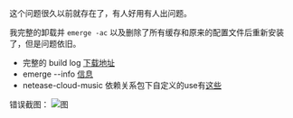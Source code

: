 这个问题很久以前就存在了，有人好用有人出问题。

我完整的卸载并 `emerge -ac` 以及删除了所有缓存和原来的配置文件后重新安装了，但是问题依旧。

+ 完整的 build log [下载地址](https://resource.bekcpear.io/mis/netease-cloud-music-build-log.tar.xz)
+ emerge --info [信息](https://resource.bekcpear.io/mis/emerge.info.txt)
+ netease-cloud-music 依赖关系包下自定义的use有[这些](https://resource.bekcpear.io/mis/netease-cloud-music-dependencies-use.txt)

错误截图：
![图](https://resource.bekcpear.io/mis/Screenshot%20from%202016-11-22%2006-19-16.png)
